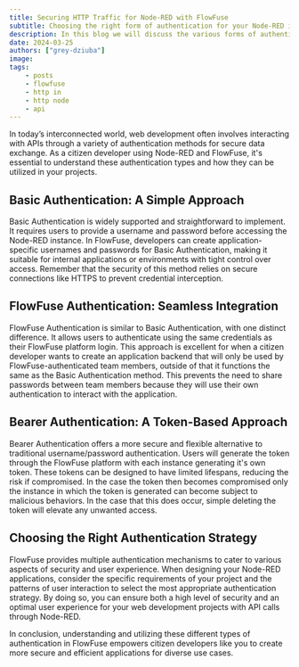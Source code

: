 ```yaml
---
title: Securing HTTP Traffic for Node-RED with FlowFuse
subtitle: Choosing the right form of authentication for your Node-RED integration is important.
description: In this blog we will discuss the various forms of authentication for integrating web applications with Node-RED.
date: 2024-03-25
authors: ["grey-dziuba"]
image: 
tags:
    - posts
    - flowfuse
    - http in
    - http node
    - api
---
```


In today’s interconnected world, web development often involves interacting with APIs through a variety of authentication methods for secure data exchange. As a citizen developer using Node-RED and FlowFuse, it's essential to understand these authentication types and how they can be utilized in your projects.

<!--more-->


## Basic Authentication: A Simple Approach

Basic Authentication is widely supported and straightforward to implement. It requires users to provide a username and password before accessing the Node-RED instance. In FlowFuse, developers can create application-specific usernames and passwords for Basic Authentication, making it suitable for internal applications or environments with tight control over access. Remember that the security of this method relies on secure connections like HTTPS to prevent credential interception.

## FlowFuse Authentication: Seamless Integration

FlowFuse Authentication is similar to Basic Authentication, with one distinct difference. It allows users to authenticate using the same credentials as their FlowFuse platform login. This approach is excellent for when a citizen developer wants to create an application backend that will only be used by FlowFuse-authenticated team members, outside of that it functions the same as the Basic Authentication method.  This prevents the need to share passwords between team members because they will use their own authentication to interact with the application.

## Bearer Authentication: A Token-Based Approach

Bearer Authentication offers a more secure and flexible alternative to traditional username/password authentication. Users will generate the token through the FlowFuse platform with each instance generating it's own token. These tokens can be designed to have limited lifespans, reducing the risk if compromised.   In the case the token then becomes compromised only the instance in which the token is generated can become subject to malicious behaviors.  In the case that this does occur, simple deleting the token will elevate any unwanted access.

## Choosing the Right Authentication Strategy

FlowFuse provides multiple authentication mechanisms to cater to various aspects of security and user experience. When designing your Node-RED applications, consider the specific requirements of your project and the patterns of user interaction to select the most appropriate authentication strategy. By doing so, you can ensure both a high level of security and an optimal user experience for your web development projects with API calls through Node-RED.

In conclusion, understanding and utilizing these different types of authentication in FlowFuse empowers citizen developers like you to create more secure and efficient applications for diverse use cases. 
